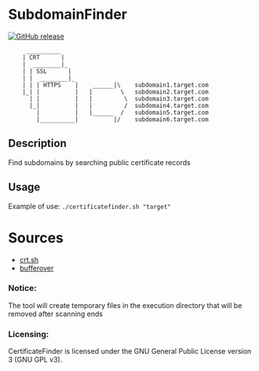 # SubdomainFinder

[![GitHub release](https://img.shields.io/github/v/release/matthernet/SubdomainCertificate)](https://github.com/matthernet/SubdomainCertificate/releases/)


```shell
     __________
    | CRT      |
    |  ________|_
    | | SSL      |
    | |  ________|_
    | | | HTTPS    |    ______|\    subdomain1.target.com
    |_| |          |   |        \   subdomain2.target.com
      | |          |   |         \  subdomain3.target.com
      |_|          |   |         /  subdomain4.target.com
        |          |   |______  /   subdomain5.target.com
        |__________|          |/    subdomain6.target.com
```

## Description
Find subdomains by searching public certificate records

## Usage
Example of use: `./certificatefinder.sh "target"`

# Sources 
- [crt.sh](https://crt.sh)
- [bufferover](https://dns.bufferover.run)

### Notice:
The tool will create temporary files in the execution directory that will be removed after scanning ends

### Licensing:
CertificateFinder is licensed under the GNU General Public License version 3 (GNU GPL v3).
